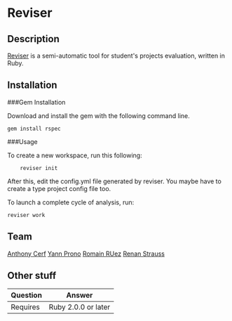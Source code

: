 Reviser
====================

Description
---------------
[Reviser](https://rubygems.org/gems/reviser) is a semi-automatic tool for student's projects evaluation, written in Ruby.

Installation
---------------

###Gem Installation

Download and install the gem with the following command line.

	gem install rspec


###Usage

To create a new workspace, run this following: 

		reviser init
After this, edit the config.yml file generated by reviser. You maybe have to create a type project config file too.

To launch a complete cycle of analysis, run:

	reviser work

Team
----
[Anthony Cerf]()
[Yann Prono](https://github.com/mcdostone)
[Romain RUez]()
[Renan Strauss](https://github.com/renan-)


Other stuff
-------------

|Question 	|   	Answer		 |
| ------------- | ------------------------------ |
| Requires      | Ruby 2.0.0 or later	 	 |